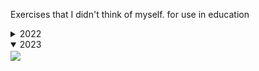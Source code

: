 Exercises that I didn't think of myself. for use in education

<details>
  <summary>2022</summary>
  <img align="center" src="2022/wallpaper.png">
</details>

<details open>
  <summary>2023</summary>
  <img align="center" src="https://media.discordapp.net/attachments/639137693975969805/1182106634202382427/image.png?ex=65837d98&is=65710898&hm=8031f948f6d6bb9ab3ac2d4902150e0678d0849e3441c6a14ff5015b9305606b&=&format=webp&quality=lossless&width=1380&height=671">
</details>